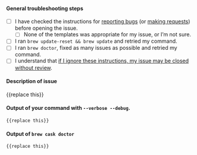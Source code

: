 #### General troubleshooting steps

- [ ] I have checked the instructions for [reporting bugs](https://github.com/caskroom/homebrew-cask#reporting-bugs) (or [making requests](https://github.com/caskroom/homebrew-cask#requests)) before opening the issue.
  - [ ] None of the templates was appropriate for my issue, or I’m not sure.
- [ ] I ran `brew update-reset && brew update` and retried my command.
- [ ] I ran `brew doctor`, fixed as many issues as possible and retried my command.
- [ ] I understand that [if I ignore these instructions, my issue may be closed without review](doc/faq/closing_issues_without_review.md).

#### Description of issue

{{replace this}}

#### Output of your command with `--verbose --debug`.

```
{{replace this}}
```

#### Output of `brew cask doctor`

```
{{replace this}}
```
